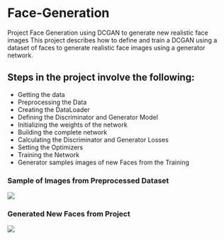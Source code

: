 # Face-Generation
Project Face Generation using DCGAN to generate new realistic face images
This project describes how to define and train a DCGAN using a dataset of faces to generate realistic face images using a generator network.

## Steps in the project involve the following:
- Getting the data
- Preprocessing the Data
- Creating the DataLoader
- Defining the Discriminator and Generator Model 
- Initializing the weights of the network
- Building the complete network
- Calculating the Discriminator and Generator Losses
- Setting the Optimizers
- Training the Network
- Generator samples images of new Faces from the Training

### Sample of Images from Preprocessed Dataset
![](https://user-images.githubusercontent.com/984840/57575596-4cb4e600-7445-11e9-87ee-387206c48c89.png)


### Generated New Faces from Project
![](https://user-images.githubusercontent.com/984840/57575601-681ff100-7445-11e9-9deb-9ec81a406619.png)

